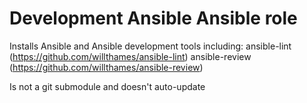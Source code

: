 # Development Ansible Ansible role

Installs Ansible and Ansible development tools including:
ansible-lint (https://github.com/willthames/ansible-lint)
ansible-review (https://github.com/willthames/ansible-review)


Is not a git submodule and doesn't auto-update
